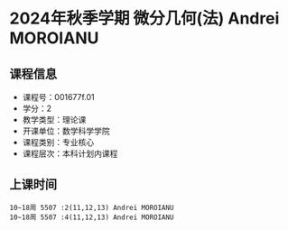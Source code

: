 # 2024年秋季学期 微分几何(法) Andrei MOROIANU






## 课程信息

- 课程号：001677f.01
- 学分：2
- 教学类型：理论课
- 开课单位：数学科学学院
- 课程类别：专业核心
- 课程层次：本科计划内课程

## 上课时间

```
10~18周 5507 :2(11,12,13) Andrei MOROIANU
10~18周 5507 :4(11,12,13) Andrei MOROIANU
```


